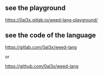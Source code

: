 ## see the playground
https://0al3x.gitlab.io/weed-lang-playground/

## see the code of the language

https://gitlab.com/0al3x/weed-lang

or

https://github.com/0al3x/weed-lang


